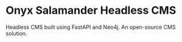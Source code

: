 # Onyx Salamander Headless CMS
Headless CMS built using FastAPI and Neo4j. An open-source CMS solution.
